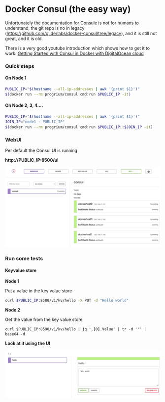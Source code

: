# Docker Consul (the easy way)

Unfortunately the documentation for Consule is not for humans to understand, the git repo is no in legacy (https://github.com/gliderlabs/docker-consul/tree/legacy), and it is still not great, and it is old.

There is a very good youtube introduction which shows how to get it to work: [Getting Started with Consul in Docker with DigitalOcean cloud](https://www.youtube.com/watch?v=tsdtBLeXMYY)


### Quick steps

#### On Node 1
```sh
PUBLIC_IP="$(hostname --all-ip-addresses | awk '{print $1}')"
$(docker run --rm progrium/consul cmd:run $PUBLIC_IP -it)
```

#### On Node 2, 3, 4....
```sh
PUBLIC_IP="$(hostname --all-ip-addresses | awk '{print $1}')"
JOIN_IP="node1 - PUBLIC_IP"
$(docker run --rm progrium/consul cmd:run $PUBLIC_IP::$JOIN_IP -it)
```

### WebUI

Per default the Consul UI is running

**http://PUBLIC_IP:8500/ui**

![Consul-UI](consul-ui.png)


### Run some tests

#### Keyvalue store

**Node 1**

Put a value in the key value store
```sh
curl $PUBLIC_IP:8500/v1/kv/hello -X PUT -d "Hello world"
```

**Node 2**

Get the value from the key value store
```
curl $PUBLIC_IP:8500/v1/kv/hello | jq '.[0].Value' | tr -d '"' | base64 -d
```

**Look at it using the UI**

![Consul-UI-Keystore](consul-ui-keystore.png)